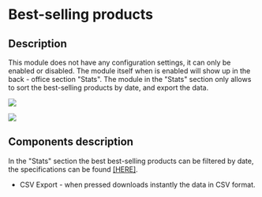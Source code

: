 # Best-selling products

## Description

This module does not have any configuration settings, it can only be enabled or disabled. The module itself when is enabled will show up in the back - office section "Stats". The module in the "Stats" section only allows to sort the best-selling products by date, and export the data.

![](<../../../../../.gitbook/assets/Screenshot 2022-07-29 at 14-32-08 Module manager • test.png>)

![](<../../../../../.gitbook/assets/Screenshot 2022-07-29 at 14-34-40 Stats • test.png>)



## Components description

In the "Stats" section the best best-selling products can be filtered by date, the specifications can be found [\[HERE\]](../../../common-components/stats-common-component/filtering-components-in-stats.md).

* CSV Export - when pressed downloads instantly the data in CSV format.
